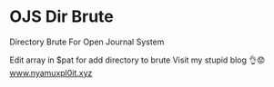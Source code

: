 # OJS Dir Brute
Directory Brute For Open Journal System

Edit array in $pat for add directory to brute
Visit my stupid blog 👌😟
www.nyamuxpl0it.xyz

